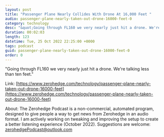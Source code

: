 ```yaml
---
layout: post
title: "Passenger Plane Nearly Collides With Drone At 16,000 Feet "
audio: passenger-plane-nearly-taken-out-drone-16000-feet-0
category: technology
desc: "&quot;Going through FL160 we very nearly just hit a drone. We're talking less than ten feet.&quot; "
duration: 00:02:03
length: 123
datetime: Tue, 25 Oct 2022 22:25:00 +0000
tags: podcast
guid: passenger-plane-nearly-taken-out-drone-16000-feet-0
order: 0
---
```

&quot;Going through FL160 we very nearly just hit a drone. We're talking less than ten feet.&quot; 

Link: [https://www.zerohedge.com/technology/passenger-plane-nearly-taken-out-drone-16000-feet](https://www.zerohedge.com/technology/passenger-plane-nearly-taken-out-drone-16000-feet)

About: The Zerohedge Podcast is a non-commercial, automated program, designed to give people a way to get news from Zerohedge in an audio format.  I am actively working on tweaking and improving the setup to create a better listening experience (October 2022).  Suggestions are welcome: [zerohedgePodcast@outlook.com](mailto:zerohedgePodcast@outlook.com)